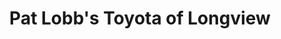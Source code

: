 ---
title: "Pat Lobb's Toyota of Longview"
url: /longview/pat-lobbs-toyota-of-longview/
shop: Autohaus
---